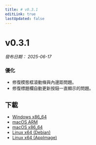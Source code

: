 ```yaml
---
title: # v0.3.1
editLink: true
lastUpdated: false
---
```


# v0.3.1 

_發布日期： 2025-06-17_

### 優化

- 修復模態框滾動條與內邊距問題。
- 修復標題欄自動更新按鈕一直顯示的問題。

## 下載

- [Windows x86_64](https://assets.lbkrs.com/github/release/longbridge-desktop/stable/longbridge-v0.3.1-windows-x86_64.exe)
- [macOS ARM](https://assets.lbkrs.com/github/release/longbridge-desktop/stable/longbridge-v0.3.1-macos-aarch64.dmg)
- [macOS x86_64](https://assets.lbkrs.com/github/release/longbridge-desktop/stable/longbridge-v0.3.1-macos-x86_64.dmg)
- [Linux x64 (Debian)](https://assets.lbkrs.com/github/release/longbridge-desktop/stable/longbridge-v0.3.1-linux-x86_64.deb)
- [Linux x64 (AppImage)](https://assets.lbkrs.com/github/release/longbridge-desktop/stable/longbridge-v0.3.1-linux-x86_64.AppImage)